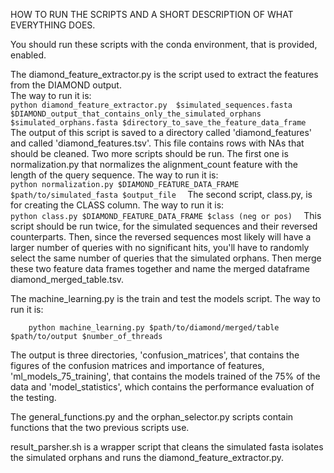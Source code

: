 HOW TO RUN THE SCRIPTS AND A SHORT DESCRIPTION OF WHAT EVERYTHING DOES.  

You should run these scripts with the conda environment, that is provided, enabled.

The diamond_feature_extractor.py is the script used to extract the features from the DIAMOND output.  
    The way to run it is:   
    ```
    python diamond_feature_extractor.py  $simulated_sequences.fasta $DIAMOND_output_that_contains_only_the_simulated_orphans $simulated_orphans.fasta $directory_to_save_the_feature_data_frame  
    ```
    The output of this script is saved to a directory called 'diamond_features' and called 'diamond_features.tsv'. This file contains rows with NAs that should be cleaned. Two more scripts should be run.
    The first one is normalization.py that normalizes the alignment_count feature with the length of the query sequence. The way to run it is:  
    ```
          python normalization.py $DIAMOND_FEATURE_DATA_FRAME $path/to/simulated_fasta $output_file  
    ```
    The second script, class.py, is for creating the CLASS column. The way to run it is:  
    ```
          python class.py $DIAMOND_FEATURE_DATA_FRAME $class (neg or pos)  
    ```
    This script should be run twice, for the simulated sequences and their reversed counterparts. Then, since the reversed sequences most likely will have a larger number of queries with no significant hits, you'll have to randomly select the same number of queries that the simulated orphans. Then merge these two feature data frames together and name the merged dataframe diamond_merged_table.tsv.
     
The machine_learning.py is the train and test the models script. The way to run it is:
```
    python machine_learning.py $path/to/diamond/merged/table $path/to/output $number_of_threads
```
 The output is three directories, 'confusion_matrices', that contains the figures of the confusion matrices and importance of features, 'ml_models_75_training', that contains the models trained of the 75% of the data and 'model_statistics', which contains the performance evaluation of the testing.

The general_functions.py and the orphan_selector.py scripts contain functions that the two previous scripts use. 

result_parsher.sh is a wrapper script that cleans the simulated fasta isolates the simulated orphans and runs the diamond_feature_extractor.py.
